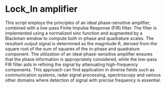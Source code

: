 # Lock_In amplifier

This script employs the principles of an ideal phase-sensitive amplifier, combined with a low-pass Finite Impulse Response (FIR) filter. The filter is implemented using a normalized sinc function and augmented by a Blackman window to compute both in-phase and quadrature scales.
The resultant output signal is determined as the magnitude R, derived from the square root of the sum of squares of the in-phase and quadrature component. 
The utilization of an ideal phase-sensitive amplifier ensures that the phase information is appropriately considered, while the low-pass FIR filter aids in refining the signal by attenuating high-frequency components. 
This approach can find application in diverse fields such as communication systems, radar signal processing, spectroscopy and various other domains where detection of signal with precise frequency is essential.
